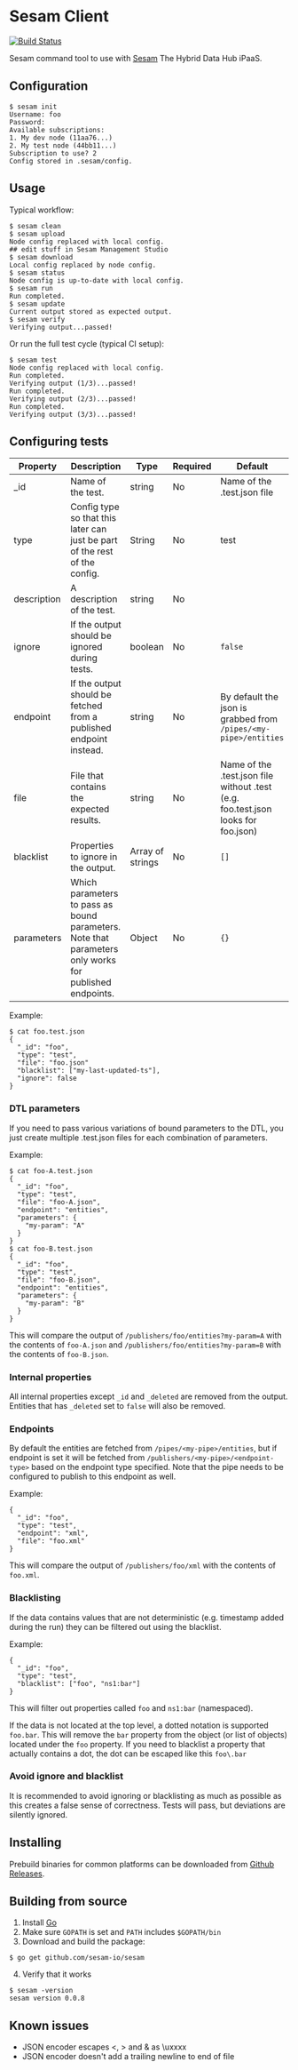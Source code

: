 # Sesam Client

[![Build Status](https://travis-ci.org/sesam-io/sesam.svg?branch=master)](https://travis-ci.org/sesam-io/sesam)

Sesam command tool to use with [Sesam](https://sesam.io) The Hybrid Data Hub iPaaS.

## Configuration
```
$ sesam init
Username: foo
Password:
Available subscriptions:
1. My dev node (11aa76...)
2. My test node (44bb11...)
Subscription to use? 2
Config stored in .sesam/config.
```

## Usage

Typical workflow:

```
$ sesam clean
$ sesam upload
Node config replaced with local config.
## edit stuff in Sesam Management Studio
$ sesam download
Local config replaced by node config.
$ sesam status
Node config is up-to-date with local config.
$ sesam run
Run completed.
$ sesam update
Current output stored as expected output.
$ sesam verify
Verifying output...passed!
```

Or run the full test cycle (typical CI setup):

```
$ sesam test
Node config replaced with local config.
Run completed.
Verifying output (1/3)...passed!
Run completed.
Verifying output (2/3)...passed!
Run completed.
Verifying output (3/3)...passed!
```

## Configuring tests

| Property | Description | Type | Required | Default |
|------------|----------------------------------------------------------------------------|------------------|----------|-----------------------------------------------------------------------|
| _id | Name of the test. | string | No | Name of the .test.json file |
| type | Config type so that this later can just be part of the rest of the config. | String | No | test |
| description | A description of the test. | string | No | |
| ignore | If the output should be ignored during tests. | boolean | No | ``false`` |
| endpoint | If the output should be fetched from a published endpoint instead. | string | No | By default the json is grabbed from ``/pipes/<my-pipe>/entities``
| file | File that contains the expected results. | string | No | Name of the .test.json file without .test (e.g. foo.test.json looks for foo.json)
| blacklist | Properties to ignore in the output. | Array of strings | No | ``[]`` |
| parameters | Which parameters to pass as bound parameters. Note that parameters only works for published endpoints. | Object | No | ``{}`` |

Example: 
```
$ cat foo.test.json
{
  "_id": "foo",
  "type": "test",
  "file": "foo.json"
  "blacklist": ["my-last-updated-ts"],
  "ignore": false
}
```

### DTL parameters

If you need to pass various variations of bound parameters to the DTL, you just create multiple .test.json files for each combination of parameters.

Example:
```
$ cat foo-A.test.json
{
  "_id": "foo",
  "type": "test",
  "file": "foo-A.json",
  "endpoint": "entities",
  "parameters": {
    "my-param": "A"
  }
}
$ cat foo-B.test.json
{
  "_id": "foo",
  "type": "test",
  "file": "foo-B.json",
  "endpoint": "entities",
  "parameters": {
    "my-param": "B"
  }
}
```
This will compare the output of ``/publishers/foo/entities?my-param=A`` with the contents of ``foo-A.json`` and ``/publishers/foo/entities?my-param=B`` with the contents of ``foo-B.json``.

### Internal properties

All internal properties except ``_id`` and ``_deleted`` are removed from the output. Entities that has ``_deleted`` set to ``false`` will also be removed.

### Endpoints

By default the entities are fetched from ``/pipes/<my-pipe>/entities``, but if endpoint is set it will be fetched from
``/publishers/<my-pipe>/<endpoint-type>`` based on the endpoint type specified. Note that the pipe needs to be configured to publish to this endpoint as well.
 
Example:
```
{
  "_id": "foo",
  "type": "test",
  "endpoint": "xml",
  "file": "foo.xml"
}
```
This will compare the output of ``/publishers/foo/xml`` with the contents of ``foo.xml``.

### Blacklisting

If the data contains values that are not deterministic (e.g. timestamp added during the run) they can be filtered out using the blacklist.
 
Example:
```
{
  "_id": "foo",
  "type": "test",
  "blacklist": ["foo", "ns1:bar"]
}
```

This will filter out properties called ``foo`` and ``ns1:bar`` (namespaced).
 
If the data is not located at the top level, a dotted notation is supported ``foo.bar``. This will remove the ``bar`` property from the object (or list of objects) located under the ``foo`` property. If you need to blacklist a property that actually contains a dot, the dot can be escaped like this ``foo\.bar``
  
### Avoid ignore and blacklist

It is recommended to avoid ignoring or blacklisting as much as possible as this creates a false sense of correctness. Tests will pass, but deviations are silently ignored.

## Installing

Prebuild binaries for common platforms can be downloaded from [Github Releases](https://github.com/sesam-io/sesam/releases/).

## Building from source

1. Install [Go](https://golang.org)
2. Make sure ``GOPATH`` is set and ``PATH`` includes ``$GOPATH/bin``
3. Download and build the package:
 ```
 $ go get github.com/sesam-io/sesam
 ```
4. Verify that it works
```
$ sesam -version
sesam version 0.0.8
```

## Known issues

* JSON encoder escapes <, > and & as \uxxxx
* JSON encoder doesn't add a trailing newline to end of file